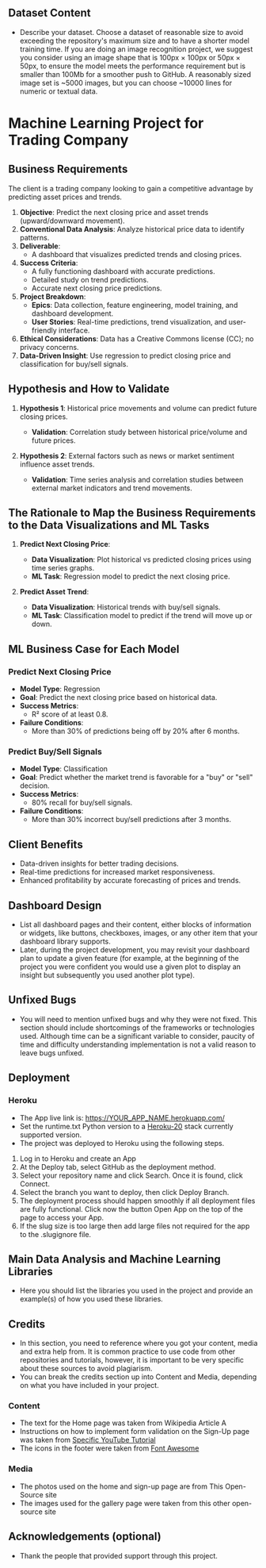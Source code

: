 ## Dataset Content
* Describe your dataset. Choose a dataset of reasonable size to avoid exceeding the repository's maximum size and to have a shorter model training time. If you are doing an image recognition project, we suggest you consider using an image shape that is 100px × 100px or 50px × 50px, to ensure the model meets the performance requirement but is smaller than 100Mb for a smoother push to GitHub. A reasonably sized image set is ~5000 images, but you can choose ~10000 lines for numeric or textual data. 


# Machine Learning Project for Trading Company

## Business Requirements
The client is a trading company looking to gain a competitive advantage by predicting asset prices and trends.

1. **Objective**: Predict the next closing price and asset trends (upward/downward movement).
2. **Conventional Data Analysis**: Analyze historical price data to identify patterns.
3. **Deliverable**: 
   - A dashboard that visualizes predicted trends and closing prices.
4. **Success Criteria**:
   - A fully functioning dashboard with accurate predictions.
   - Detailed study on trend predictions.
   - Accurate next closing price predictions.
5. **Project Breakdown**:
   - **Epics**: Data collection, feature engineering, model training, and dashboard development.
   - **User Stories**: Real-time predictions, trend visualization, and user-friendly interface.
6. **Ethical Considerations**: Data has a Creative Commons license (CC); no privacy concerns.
7. **Data-Driven Insight**: Use regression to predict closing price and classification for buy/sell signals.

## Hypothesis and How to Validate
1. **Hypothesis 1**: Historical price movements and volume can predict future closing prices.
   - **Validation**: Correlation study between historical price/volume and future prices.
   
2. **Hypothesis 2**: External factors such as news or market sentiment influence asset trends.
   - **Validation**: Time series analysis and correlation studies between external market indicators and trend movements.

## The Rationale to Map the Business Requirements to the Data Visualizations and ML Tasks
1. **Predict Next Closing Price**:
   - **Data Visualization**: Plot historical vs predicted closing prices using time series graphs.
   - **ML Task**: Regression model to predict the next closing price.
   
2. **Predict Asset Trend**:
   - **Data Visualization**: Historical trends with buy/sell signals.
   - **ML Task**: Classification model to predict if the trend will move up or down.

## ML Business Case for Each Model

### Predict Next Closing Price
- **Model Type**: Regression
- **Goal**: Predict the next closing price based on historical data.
- **Success Metrics**: 
  - R² score of at least 0.8.
- **Failure Conditions**: 
  - More than 30% of predictions being off by 20% after 6 months.

### Predict Buy/Sell Signals
- **Model Type**: Classification
- **Goal**: Predict whether the market trend is favorable for a "buy" or "sell" decision.
- **Success Metrics**: 
  - 80% recall for buy/sell signals.
- **Failure Conditions**: 
  - More than 30% incorrect buy/sell predictions after 3 months.

## Client Benefits
- Data-driven insights for better trading decisions.
- Real-time predictions for increased market responsiveness.
- Enhanced profitability by accurate forecasting of prices and trends.


## Dashboard Design
* List all dashboard pages and their content, either blocks of information or widgets, like buttons, checkboxes, images, or any other item that your dashboard library supports.
* Later, during the project development, you may revisit your dashboard plan to update a given feature (for example, at the beginning of the project you were confident you would use a given plot to display an insight but subsequently you used another plot type).



## Unfixed Bugs
* You will need to mention unfixed bugs and why they were not fixed. This section should include shortcomings of the frameworks or technologies used. Although time can be a significant variable to consider, paucity of time and difficulty understanding implementation is not a valid reason to leave bugs unfixed.

## Deployment
### Heroku

* The App live link is: https://YOUR_APP_NAME.herokuapp.com/ 
* Set the runtime.txt Python version to a [Heroku-20](https://devcenter.heroku.com/articles/python-support#supported-runtimes) stack currently supported version.
* The project was deployed to Heroku using the following steps.

1. Log in to Heroku and create an App
2. At the Deploy tab, select GitHub as the deployment method.
3. Select your repository name and click Search. Once it is found, click Connect.
4. Select the branch you want to deploy, then click Deploy Branch.
5. The deployment process should happen smoothly if all deployment files are fully functional. Click now the button Open App on the top of the page to access your App.
6. If the slug size is too large then add large files not required for the app to the .slugignore file.


## Main Data Analysis and Machine Learning Libraries
* Here you should list the libraries you used in the project and provide an example(s) of how you used these libraries.


## Credits 

* In this section, you need to reference where you got your content, media and extra help from. It is common practice to use code from other repositories and tutorials, however, it is important to be very specific about these sources to avoid plagiarism. 
* You can break the credits section up into Content and Media, depending on what you have included in your project. 

### Content 

- The text for the Home page was taken from Wikipedia Article A
- Instructions on how to implement form validation on the Sign-Up page was taken from [Specific YouTube Tutorial](https://www.youtube.com/)
- The icons in the footer were taken from [Font Awesome](https://fontawesome.com/)

### Media

- The photos used on the home and sign-up page are from This Open-Source site
- The images used for the gallery page were taken from this other open-source site



## Acknowledgements (optional)
* Thank the people that provided support through this project.


